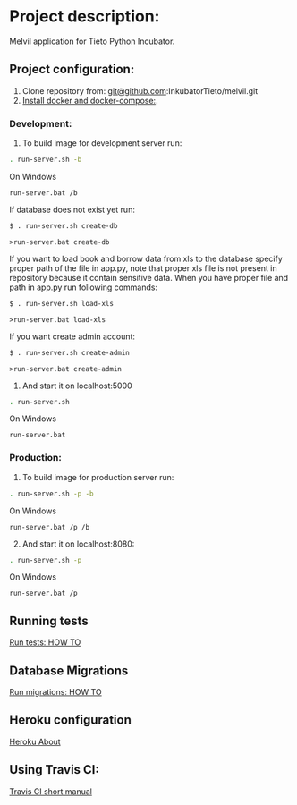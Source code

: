 # Project description:  

Melvil application for Tieto Python Incubator.  

## Project configuration:  

1. Clone repository from: git@github.com:InkubatorTieto/melvil.git  
2. [Install docker and docker-compose:](https://docs.docker.com/install/).  

### Development:  

1. To build image for development server run:  

```bash
. run-server.sh -b
```
On Windows  

```CMD
run-server.bat /b
```

If database does not exist yet run:

```bash
$ . run-server.sh create-db
``` 

```CMD
>run-server.bat create-db
```

If you want to load book and borrow data from xls to the database
specify proper path of the file in app.py, note that proper xls file
is not present in repository because it contain sensitive data.
When you have proper file and path in app.py run following commands:

```bash
$ . run-server.sh load-xls
```

```CMD
>run-server.bat load-xls
```

If you want create admin account:

```bash
$ . run-server.sh create-admin
```

```CMD
>run-server.bat create-admin
```

1. And start it on localhost:5000  

```bash
. run-server.sh
```
On Windows  

```CMD
run-server.bat
```
### Production:  

1. To build image for production server run:  

```bash
. run-server.sh -p -b 
```
On Windows  

```CMD
run-server.bat /p /b 
```

2. And start it on localhost:8080:  

```bash
. run-server.sh -p
```
On Windows  

```CMD
run-server.bat /p 
```

## Running tests  


[Run tests: HOW TO](tests/README.md)

## Database Migrations
[Run migrations: HOW TO](migrations/README.md)

## Heroku configuration  

[Heroku About](docs/Heroku/Heroku.md)

## Using Travis CI:  

[Travis CI short manual](docs/Travis_CI/Travis_ci.md)

